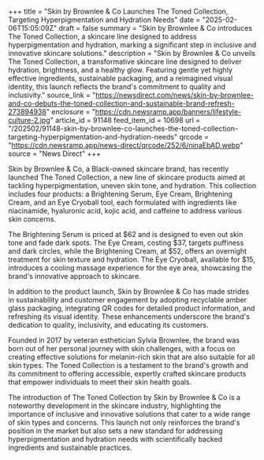 +++
title = "Skin by Brownlee & Co Launches The Toned Collection, Targeting Hyperpigmentation and Hydration Needs"
date = "2025-02-06T15:05:09Z"
draft = false
summary = "Skin by Brownlee & Co introduces The Toned Collection, a skincare line designed to address hyperpigmentation and hydration, marking a significant step in inclusive and innovative skincare solutions."
description = "Skin by Brownlee & Co unveils The Toned Collection, a transformative skincare line designed to deliver hydration, brightness, and a healthy glow. Featuring gentle yet highly effective ingredients, sustainable packaging, and a reimagined visual identity, this launch reflects the brand's commitment to quality and inclusivity."
source_link = "https://newsdirect.com/news/skin-by-brownlee-and-co-debuts-the-toned-collection-and-sustainable-brand-refresh-273894938"
enclosure = "https://cdn.newsramp.app/banners/lifestyle-culture-2.jpg"
article_id = 91148
feed_item_id = 10698
url = "/202502/91148-skin-by-brownlee-co-launches-the-toned-collection-targeting-hyperpigmentation-and-hydration-needs"
qrcode = "https://cdn.newsramp.app/news-direct/qrcode/252/6/ninaEbAD.webp"
source = "News Direct"
+++

<p>Skin by Brownlee & Co, a Black-owned skincare brand, has recently launched The Toned Collection, a new line of skincare products aimed at tackling hyperpigmentation, uneven skin tone, and hydration. This collection includes four products: a Brightening Serum, Eye Cream, Brightening Cream, and an Eye Cryoball tool, each formulated with ingredients like niacinamide, hyaluronic acid, kojic acid, and caffeine to address various skin concerns.</p><p>The Brightening Serum is priced at $62 and is designed to even out skin tone and fade dark spots. The Eye Cream, costing $37, targets puffiness and dark circles, while the Brightening Cream, at $52, offers an overnight treatment for skin texture and hydration. The Eye Cryoball, available for $15, introduces a cooling massage experience for the eye area, showcasing the brand's innovative approach to skincare.</p><p>In addition to the product launch, Skin by Brownlee & Co has made strides in sustainability and customer engagement by adopting recyclable amber glass packaging, integrating QR codes for detailed product information, and refreshing its visual identity. These enhancements underscore the brand's dedication to quality, inclusivity, and educating its customers.</p><p>Founded in 2017 by veteran esthetician Sylvia Brownlee, the brand was born out of her personal journey with skin challenges, with a focus on creating effective solutions for melanin-rich skin that are also suitable for all skin types. The Toned Collection is a testament to the brand's growth and its commitment to offering accessible, expertly crafted skincare products that empower individuals to meet their skin health goals.</p><p>The introduction of The Toned Collection by Skin by Brownlee & Co is a noteworthy development in the skincare industry, highlighting the importance of inclusive and innovative solutions that cater to a wide range of skin types and concerns. This launch not only reinforces the brand's position in the market but also sets a new standard for addressing hyperpigmentation and hydration needs with scientifically backed ingredients and sustainable practices.</p>